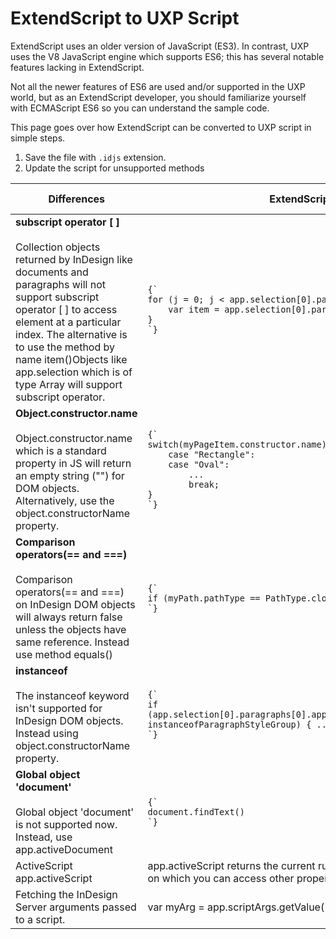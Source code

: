 <!-- 
TODO Q: Are these applicable to plugins as well?
-->

# ExtendScript to UXP Script
ExtendScript uses an older version of JavaScript (ES3). In contrast, UXP uses the V8 JavaScript engine which supports ES6; this has several notable features lacking in ExtendScript. 

Not all the newer features of ES6 are used and/or supported in the UXP world, but as an ExtendScript developer, you should familiarize yourself with ECMAScript ES6 so you can understand the sample code.

This page goes over how ExtendScript can be converted to UXP script in simple steps.

1. Save the file with `.idjs` extension.
2. Update the script for unsupported methods

<table columnWidths="30,30,30, 10">
    <thead>
        <tr>
            <th>Differences</th>
            <th>ExtendScript</th>
            <th>UXP</th>
            <th>Applicable To</th>
        </tr>
    </thead>
    <tbody>
        <tr>
            <td><b>subscript operator [ ]</b> <br></br>
                Collection objects returned by InDesign like documents and paragraphs will not support subscript operator [ ] to access element at a particular index. The alternative is to use the method by name item()Objects like app.selection which is of type Array will support subscript operator. 
            </td>
            <td>
<code class="language-javascript">{`
for (j = 0; j < app.selection[0].paragraphs.length; j++) {
    var item = app.selection[0].paragraphs[j];
}
`}</code>
            </td>
            <td>
<code class="language-javascript">{`
for (j = 0; j < app.selection[0].paragraphs.length; j++) {
    var item = app.selection[0].paragraphs.item(j);
}
`}</code>
            </td>
            <td>All Versions</td>
        </tr>
        <tr>
            <td><b>Object.constructor.name</b> <br></br>
                <inlineCode>Object.constructor.name</inlineCode> which is a standard property in JS will return an empty string ("") for DOM objects. Alternatively, use the <inlineCode>object.constructorName</inlineCode> property.
            </td>
            <td>
<code class="language-javascript">{`
switch(myPageItem.constructor.name) {
    case "Rectangle":
    case "Oval":
        ...
        break; 
}
`}</code>
            </td>
            <td>
<code class="language-javascript">{`
switch(myPageItem.constructorName) {
    case "Rectangle":
    case "Oval":
        ...
        break; 
}
`}</code>
            </td>
            <td>Prior to v18.4</td>
        </tr>
        <tr>
            <td><b>Comparison operators(== and ===)</b><br></br>
                Comparison operators(== and ===) on InDesign DOM objects will always return false unless the objects have same reference. Instead use method equals()
            </td>
            <td>
<code class="language-javascript">{`
if (myPath.pathType == PathType.closedPath) { ... }
`}</code>
            </td>
            <td>
<code class="language-javascript">{`
if (myPath.pathType.equals(PathType.closedPath)) { ... }
`}</code>
            </td>
            <td> All Versions</td>
        </tr>
        <tr>
            <td><b>instanceof</b> <br></br>
The <inlineCode>instanceof</inlineCode> keyword isn't supported for InDesign DOM objects. Instead using <inlineCode>object.constructorName</inlineCode> property.
            </td>
            <td>
<code class="language-javascript">{`
if (app.selection[0].paragraphs[0].appliedParagraphStyle.parent instanceofParagraphStyleGroup) { ... }
`}</code>
            </td>
            <td>
<code class="language-javascript">{`
if (app.selection[0].paragraphs.item(0).parent.constructorName == "ParagraphStyleGroup") { ... } 
`}</code>
            </td>
            <td> Prior to v18.4</td>
        </tr>
        <tr>
            <td><b>Global object 'document'</b><br></br>
Global object 'document' is not supported now. Instead, use <inlineCode>app.activeDocument</inlineCode>
            </td>
            <td>
<code class="language-javascript">{`
document.findText()
`}</code>
            </td>
            <td>
<code class="language-javascript">{`
app.activeDocument.findText()
`}</code>
            </td>
            <td> All Versions</td>
        </tr>
        <tr>
            <td>ActiveScript <inlineCode>app.activeScript</inlineCode>
            </td>
            <td><inlineCode>app.activeScript</inlineCode> returns the current running script as a file object on which you can access other properties.
            </td>
            <td><inlineCode>app.activeScript</inlineCode> returns the path of the current script as a string. No other properties can be accessed on <inlineCode>app.activeScript</inlineCode>
            </td>
            <td>Prior to v18.4</td>
        </tr>
        <tr>
            <td>Fetching the InDesign Server arguments passed to a script.
            </td>
            <td><inlineCode>var myArg = app.scriptArgs.getValue("*argumentName*");</inlineCode>
            </td>
            <td><inlineCode>let arguments = script.args;</inlineCode> <a href={`../arguments/`}>Learn More</a>
            </td>
            <td>v18.4 Onwards</td>
        </tr>
    </tbody>
</table>
